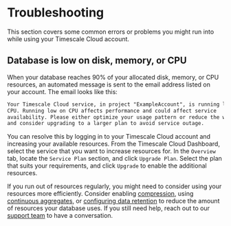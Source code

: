 # Troubleshooting
This section covers some common errors or problems you might run into while
using your Timescale Cloud account.

## Database is low on disk, memory, or CPU
When your database reaches 90% of your allocated disk, memory, or CPU resources,
an automated message is sent to the email address listed on your account. The
email looks like this:

```txt
Your Timescale Cloud service, in project "ExampleAccount", is running low on
CPU. Running low on CPU affects performance and could affect service
availability. Please either optimize your usage pattern or reduce the workload,
and consider upgrading to a larger plan to avoid service outage.
```

You can resolve this by logging in to your Timescale Cloud account and increasing your
available resources. From the Timescale Cloud Dashboard, select the service that you want to
increase resources for. In the `Overview` tab, locate the `Service Plan`
section, and click `Upgrade Plan`. Select the plan that suits your requirements,
and click `Upgrade` to enable the additional resources.

If you run out of resources regularly, you might need to consider using your
resources more efficiently. Consider enabling [compression][howto-compression],
using [continuous aggregates][howto-caggs], or
[configuring data retention][howto-dataretention] to reduce the amount of
resources your database uses. If you still need help, reach out to our [support
team][timescale-support] to have a conversation.

[howto-compression]: /timescaledb/:currentVersion:/how-to-guides/compression
[howto-caggs]: /timescaledb/:currentVersion:/how-to-guides/continuous-aggregates
[howto-dataretention]: /timescaledb/:currentVersion:/how-to-guides/data-retention
[timescale-support]: https://www.timescale.com/support
